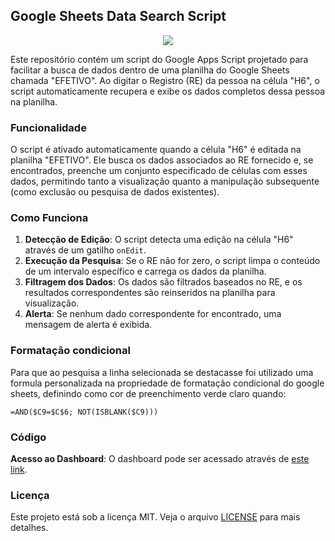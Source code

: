 ## Google Sheets Data Search Script

<div align="center">
    <img src="https://github.com/alexandrefreitass/pesquisa-sheets/assets/109884524/ec0a6059-f79f-4916-9f69-883c35e37a77" />
</div>

Este repositório contém um script do Google Apps Script projetado para facilitar a busca de dados dentro de uma planilha do Google Sheets chamada "EFETIVO". Ao digitar o Registro (RE) da pessoa na célula "H6", o script automaticamente recupera e exibe os dados completos dessa pessoa na planilha.

### Funcionalidade

O script é ativado automaticamente quando a célula "H6" é editada na planilha "EFETIVO". Ele busca os dados associados ao RE fornecido e, se encontrados, preenche um conjunto especificado de células com esses dados, permitindo tanto a visualização quanto a manipulação subsequente (como exclusão ou pesquisa de dados existentes).

### Como Funciona

1. **Detecção de Edição**: O script detecta uma edição na célula "H6" através de um gatilho `onEdit`.
2. **Execução da Pesquisa**: Se o RE não for zero, o script limpa o conteúdo de um intervalo específico e carrega os dados da planilha.
3. **Filtragem dos Dados**: Os dados são filtrados baseados no RE, e os resultados correspondentes são reinseridos na planilha para visualização.
4. **Alerta**: Se nenhum dado correspondente for encontrado, uma mensagem de alerta é exibida.

### Formatação condicional

Para que ao pesquisa a linha selecionada se destacasse foi utilizado uma formula personalizada na propriedade de formatação condicional do google sheets, definindo como cor de preenchimento verde claro quando:

```
=AND($C9=$C$6; NOT(ISBLANK($C9)))
```

### Código

**Acesso ao Dashboard**: O dashboard pode ser acessado através de [este link](https://docs.google.com/spreadsheets/d/1l5tpHZQJOGiJdXPJ6gKjpFKPRM7iG1vm8e-EMLRuDCk/edit#gid=712832960).

### Licença

Este projeto está sob a licença MIT. Veja o arquivo [LICENSE](https://github.com/alexandrefreitass/pesquisa/blob/master/LICENSE) para mais detalhes.
